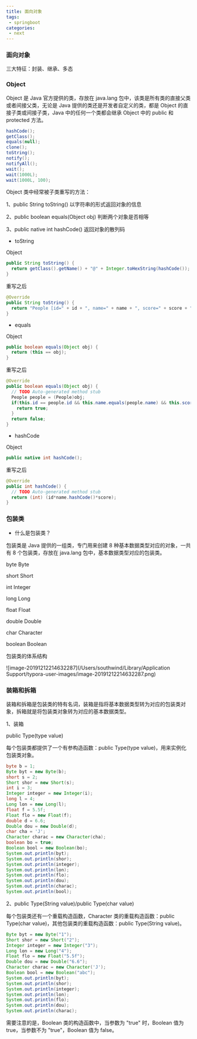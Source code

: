 ```yaml
---
title: 面向对象
tags:
 - springboot
categories:
 - next
---
```


### 面向对象

三大特征：封装、继承、多态



### Object

Object 是 Java 官方提供的类，存放在 java.lang 包中，该类是所有类的直接父类或者间接父类，无论是 Java 提供的类还是开发者自定义的类，都是 Object 的直接子类或间接子类，Java 中的任何一个类都会继承 Object 中的 public 和 protected 方法。

```java
hashCode();
getClass();
equals(null);
clone();
toString();
notify();
notifyAll();
wait();
wait(1000L);
wait(1000L, 100);
```

Object 类中经常被子类重写的方法：

1、public String toString()						以字符串的形式返回对象的信息

2、public boolean equals(Object obj)	判断两个对象是否相等

3、public native int hashCode()			  返回对象的散列码



- toString

Object

```java
public String toString() {
  return getClass().getName() + "@" + Integer.toHexString(hashCode());
}
```

重写之后

```java
@Override
public String toString() {
  return "People [id=" + id + ", name=" + name + ", score=" + score + "]";
}
```



- equals

Object

```java
public boolean equals(Object obj) {
  return (this == obj);
}
```

重写之后

```java
@Override
public boolean equals(Object obj) {
  // TODO Auto-generated method stub
  People people = (People)obj;
  if(this.id == people.id && this.name.equals(people.name) && this.score.equals(people.score)) {
    return true;
  }
  return false;
}
```



- hashCode

Object

```java
public native int hashCode();
```

重写之后

```java
@Override
public int hashCode() {
  // TODO Auto-generated method stub
  return (int) (id*name.hashCode()*score);
}
```



### 包装类

- 什么是包装类？

包装类是 Java 提供的一组类，专门用来创建 8 种基本数据类型对应的对象，一共有 8 个包装类，存放在 java.lang   包中，基本数据类型对应的包装类。

byte				Byte

short			  Short

int				   Integer

long			   Long

float			  Float

double         Double

char			 Character

boolean      Boolean

包装类的体系结构

![image-20191212214632287](/Users/southwind/Library/Application Support/typora-user-images/image-20191212214632287.png)



### 装箱和拆箱

装箱和拆箱是包装类的特有名词，装箱是指将基本数据类型转为对应的包装类对象，拆箱就是将包装类对象转为对应的基本数据类型。

1、装箱

public Type(type value)

每个包装类都提供了一个有参构造函数：public Type(type value)，用来实例化包装类对象。

```java
byte b = 1;
Byte byt = new Byte(b);
short s = 2;
Short shor = new Short(s);
int i = 3;
Integer integer = new Integer(i);
long l = 4;
Long lon = new Long(l);
float f = 5.5f;
Float flo = new Float(f);
double d = 6.6;
Double dou = new Double(d);
char cha = 'J';
Character charac = new Character(cha);
boolean bo = true;
Boolean bool = new Boolean(bo);
System.out.println(byt);
System.out.println(shor);
System.out.println(integer);
System.out.println(lon);
System.out.println(flo);
System.out.println(dou);
System.out.println(charac);
System.out.println(bool);
```

2、public Type(String value)/public Type(char value)

每个包装类还有一个重载构造函数，Character 类的重载构造函数：public Type(char value)，其他包装类的重载构造函数：public Type(String value)。

```java
Byte byt = new Byte("1");
Short shor = new Short("2");
Integer integer = new Integer("3");
Long lon = new Long("4");
Float flo = new Float("5.5f");
Double dou = new Double("6.6");
Character charac = new Character('J');
Boolean bool = new Boolean("abc");
System.out.println(byt);
System.out.println(shor);
System.out.println(integer);
System.out.println(lon);
System.out.println(flo);
System.out.println(dou);
System.out.println(charac);
```

需要注意的是，Boolean 类的构造函数中，当参数为 "true" 时，Boolean 值为 true，当参数不为 "true"，Boolean 值为 false。

